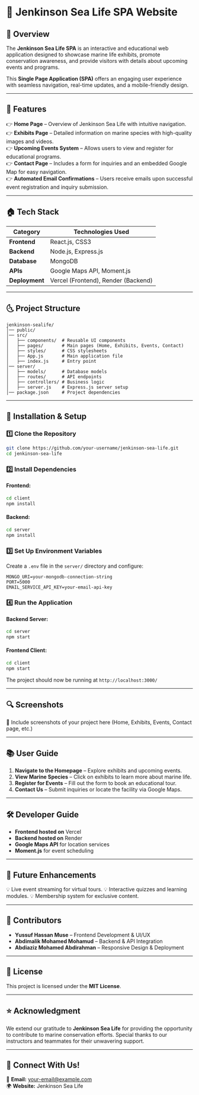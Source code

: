 # 🌊 Jenkinson Sea Life SPA Website

## 📌 Overview
The **Jenkinson Sea Life SPA** is an interactive and educational web application designed to showcase marine life exhibits, promote conservation awareness, and provide visitors with details about upcoming events and programs. 

This **Single Page Application (SPA)** offers an engaging user experience with seamless navigation, real-time updates, and a mobile-friendly design.  

---

## 🎯 Features
👉 **Home Page** – Overview of Jenkinson Sea Life with intuitive navigation.  
👉 **Exhibits Page** – Detailed information on marine species with high-quality images and videos.  
👉 **Upcoming Events System** – Allows users to view and register for educational programs.  
👉 **Contact Page** – Includes a form for inquiries and an embedded Google Map for easy navigation.  
👉 **Automated Email Confirmations** – Users receive emails upon successful event registration and inquiry submission.  

---

## 🏠 Tech Stack
| Category   | Technologies Used |
|------------|------------------|
| **Frontend**  | React.js, CSS3 |
| **Backend**   | Node.js, Express.js |
| **Database**  | MongoDB |
| **APIs**      | Google Maps API, Moment.js |
| **Deployment**| Vercel (Frontend), Render (Backend) |

---

## 🌜 Project Structure
```
jenkinson-sealife/
│── public/
│── src/
│   ├── components/  # Reusable UI components
│   ├── pages/       # Main pages (Home, Exhibits, Events, Contact)
│   ├── styles/      # CSS stylesheets
│   ├── App.js       # Main application file
│   ├── index.js     # Entry point
│── server/
│   ├── models/      # Database models
│   ├── routes/      # API endpoints
│   ├── controllers/ # Business logic
│   ├── server.js    # Express.js server setup
│── package.json     # Project dependencies
```

---

## 🚀 Installation & Setup

### **1️⃣ Clone the Repository**
```sh
git clone https://github.com/your-username/jenkinson-sea-life.git
cd jenkinson-sea-life
```

### **2️⃣ Install Dependencies**
#### Frontend:
```sh
cd client
npm install
```
#### Backend:
```sh
cd server
npm install
```

### **3️⃣ Set Up Environment Variables**
Create a `.env` file in the `server/` directory and configure:
```env
MONGO_URI=your-mongodb-connection-string
PORT=5000
EMAIL_SERVICE_API_KEY=your-email-api-key
```

### **4️⃣ Run the Application**
#### Backend Server:
```sh
cd server
npm start
```
#### Frontend Client:
```sh
cd client
npm start
```
The project should now be running at `http://localhost:3000/`

---

## 🔍 Screenshots
📌 Include screenshots of your project here (Home, Exhibits, Events, Contact page, etc.)

---

## 📚 User Guide
1. **Navigate to the Homepage** – Explore exhibits and upcoming events.
2. **View Marine Species** – Click on exhibits to learn more about marine life.
3. **Register for Events** – Fill out the form to book an educational tour.
4. **Contact Us** – Submit inquiries or locate the facility via Google Maps.

---

## 🛠️ Developer Guide
- **Frontend hosted on** Vercel
- **Backend hosted on** Render
- **Google Maps API** for location services
- **Moment.js** for event scheduling

---

## 🎯 Future Enhancements
💡 Live event streaming for virtual tours.
💡 Interactive quizzes and learning modules.
💡 Membership system for exclusive content.

---

## 📢 Contributors
- **Yussuf Hassan Muse** – Frontend Development & UI/UX
- **Abdimalik Mohamed Mohamud** – Backend & API Integration
- **Abdiaziz Mohamed Abdirahman** – Responsive Design & Deployment

---

## 📜 License
This project is licensed under the **MIT License**.

---

## ⭐ Acknowledgment
We extend our gratitude to **Jenkinson Sea Life** for providing the opportunity to contribute to marine conservation efforts. Special thanks to our instructors and teammates for their unwavering support.

---

## 🤝 Connect With Us!
📩 **Email:** your-email@example.com  
🌍 **Website:** Jenkinson Sea Life
